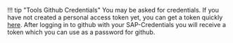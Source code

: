 !!! tip "Tools Github Credentials"
    You may be asked for credentials.
    If you have not created a personal access token yet, you can get a token quickly [here](https://tokentool-tools-gh.cfapps.eu10.hana.ondemand.com/).
    After logging in to github with your SAP-Credentials you will receive a token which you can use as a password for github.
